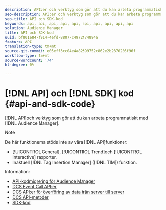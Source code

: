 ```yaml
---
description: API:er och verktyg som gör att du kan arbeta programmatiskt med Audience Manager.
seo-description: API:er och verktyg som gör att du kan arbeta programmatiskt med Audience Manager.
seo-title: API och SDK-kod
keywords: api, api, api, api, api, api, api, api, api, api
solution: Audience Manager
title: API och SDK-kod
uuid: bf801e84-f914-4efd-8807-c4972474894a
feature: API
translation-type: tm+mt
source-git-commit: e05eff3cc04e4a82399752c862e2b2370286f96f
workflow-type: tm+mt
source-wordcount: '74'
ht-degree: 0%

---
```



# [!DNL API] och [!DNL SDK] kod {#api-and-sdk-code}

[!DNL API]och verktyg som gör att du kan arbeta programmatiskt med [!DNL Audience Manager].

>[!NOTE]
>
>De här funktionerna stöds inte av våra [!DNL API]funktioner:
>
>* [!UICONTROL General], [!UICONTROL Trend]och [!UICONTROL Interactive] rapporter.
>* Inaktuell [!DNL Tag Insertion Manager] ([!DNL TIM]) funktion.


Information:

* [API-kodmigrering för Audience Manager](api-swagger-migration.md)
* [DCS Event Call API:er](dcs-intro/dcs-event-calls/dcs-event-calls.md)
* [DCS API:er för överföring av data från server till server](dcs-intro/dcs-s2s/dcs-s2s.md)
* [DCS API-metoder](dcs-intro/dcs-api-reference/dcs-api-methods.md)
* [SDK-kod](/help/using/api/aam-sdk.md)
